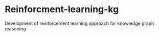 # Reinforcment-learning-kg
Development of reinforcement learning approach for knowledge graph reasoning
